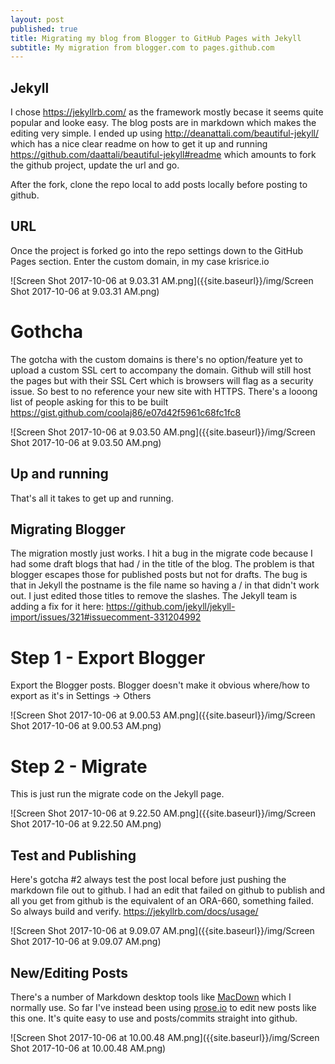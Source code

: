 ```yaml
---
layout: post
published: true
title: Migrating my blog from Blogger to GitHub Pages with Jekyll
subtitle: My migration from blogger.com to pages.github.com
---
```

## Jekyll

I chose https://jekyllrb.com/ as the framework mostly becase it seems quite popular and looke easy. The blog posts are in markdown which makes the editing very simple. I ended up using http://deanattali.com/beautiful-jekyll/ which has a nice clear readme on how to get it up and running https://github.com/daattali/beautiful-jekyll#readme which amounts to fork the github project, update the url and go.

After the fork, clone the repo local to add posts locally before posting to github.



## URL

Once the project is forked go into the repo settings down to the GitHub Pages section. Enter the custom domain, in my case krisrice.io

![Screen Shot 2017-10-06 at 9.03.31 AM.png]({{site.baseurl}}/img/Screen Shot 2017-10-06 at 9.03.31 AM.png)

# Gothcha
 The gotcha with the custom domains is there's no option/feature yet to upload a custom SSL cert to accompany the domain.  Github will still host the pages but with their SSL Cert which is browsers will flag as a security issue. So best to no reference your new site with HTTPS. There's a looong list of people asking for this to be built https://gist.github.com/coolaj86/e07d42f5961c68fc1fc8

![Screen Shot 2017-10-06 at 9.03.50 AM.png]({{site.baseurl}}/img/Screen Shot 2017-10-06 at 9.03.50 AM.png)

## Up and running

That's all it takes to get up and running.

## Migrating Blogger

The migration mostly just works. I hit a bug in the migrate code because I had some draft blogs that had / in the title of the blog.  The problem is that blogger escapes those for published posts but not for drafts. The bug is that in Jekyll the postname is the file name so having a / in that didn't work out. I just edited those titles to remove the slashes.  The Jekyll team is adding a fix for it here: https://github.com/jekyll/jekyll-import/issues/321#issuecomment-331204992 

# Step 1 - Export Blogger

Export the Blogger posts. Blogger doesn't make it obvious where/how to export as it's in Settings -> Others


![Screen Shot 2017-10-06 at 9.00.53 AM.png]({{site.baseurl}}/img/Screen Shot 2017-10-06 at 9.00.53 AM.png)


# Step 2 - Migrate

This is just run the migrate code on the Jekyll page. 

![Screen Shot 2017-10-06 at 9.22.50 AM.png]({{site.baseurl}}/img/Screen Shot 2017-10-06 at 9.22.50 AM.png)


## Test and Publishing

Here's gotcha #2 always test the post local before just pushing the markdown file out to github.  I had an edit that failed on github to publish and all you get from github is the equivalent of an ORA-660, something failed. So always build and verify. https://jekyllrb.com/docs/usage/




![Screen Shot 2017-10-06 at 9.09.07 AM.png]({{site.baseurl}}/img/Screen Shot 2017-10-06 at 9.09.07 AM.png)


## New/Editing Posts

There's a number of Markdown desktop tools like [MacDown](https://macdown.uranusjr.com/) which I normally use.  So far I've instead been using [prose.io](http://prose.io/) to edit new posts like this one. It's quite easy to use and posts/commits straight into github.


![Screen Shot 2017-10-06 at 10.00.48 AM.png]({{site.baseurl}}/img/Screen Shot 2017-10-06 at 10.00.48 AM.png)

